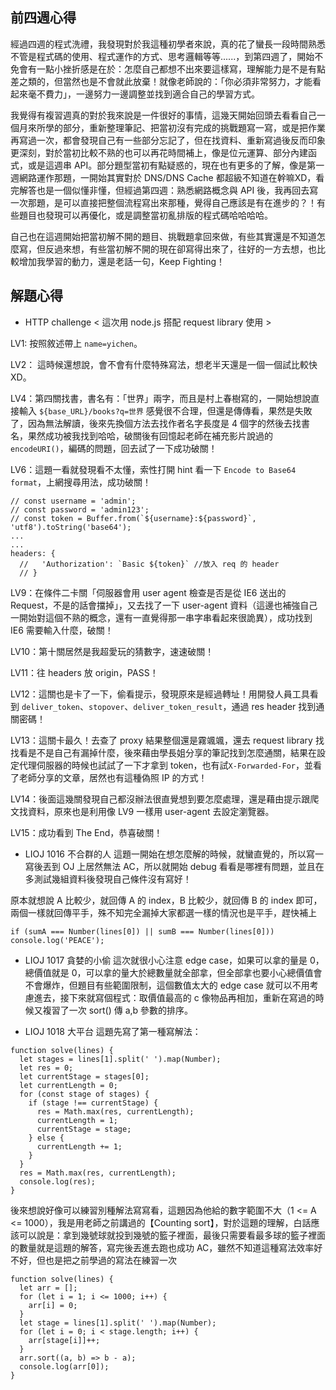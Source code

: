 ## 前四週心得

經過四週的程式洗禮，我發現對於我這種初學者來說，真的花了蠻長一段時間熟悉不管是程式碼的使用、程式運作的方式、思考邏輯等等......，到第四週了，開始不免會有一點小挫折感是在於：怎麼自己都想不出來要這樣寫，理解能力是不是有點差之類的，但當然也是不會就此放棄！就像老師說的：「你必須非常努力，才能看起來毫不費力」，一邊努力一邊調整並找到適合自己的學習方式。

我覺得有複習週真的對於我來說是一件很好的事情，這幾天開始回頭去看看自己一個月來所學的部分，重新整理筆記、把當初沒有完成的挑戰題寫一寫，或是把作業再寫過一次，都會發現自己有一些部分忘記了，但在找資料、重新寫過後反而印象更深刻，對於當初比較不熟的也可以再花時間補上，像是位元運算、部分內建函式，或是這週串 API。部分題型當初有點疑惑的，現在也有更多的了解，像是第一週網路運作那題，一開始其實對於 DNS/DNS Cache 都超級不知道在幹嘛XD，看完解答也是一個似懂非懂，但經過第四週：熟悉網路概念與 API 後，我再回去寫一次那題，是可以直接把整個流程寫出來那種，覺得自己應該是有在進步的？！有些題目也發現可以再優化，或是調整當初亂排版的程式碼哈哈哈哈。

自己也在這週開始把當初解不開的題目、挑戰題拿回來做，有些其實還是不知道怎麼寫，但反過來想，有些當初解不開的現在卻寫得出來了，往好的一方去想，也比較增加我學習的動力，還是老話一句，Keep Fighting！


## 解題心得

* HTTP challenge
< 這次用 node.js 搭配 request library 使用 >

LV1: 按照敘述帶上 `name=yichen`。

LV2： 這時候還想說，會不會有什麼特殊寫法，想老半天還是一個一個試比較快 XD。

LV4：第四關找書，書名有：「世界」兩字，而且是村上春樹寫的，一開始想說直接輸入 `${base_URL}/books?q=世界` 感覺很不合理，但還是傳傳看，果然是失敗了，因為無法解讀，後來先換個方法去找作者名字長度是 4 個字的然後去找書名，果然成功被我找到哈哈，破關後有回憶起老師在補充影片說過的 `encodeURI()`，編碼的問題，回去試了一下成功破關！

LV6：這題一看就發現看不太懂，索性打開 hint 看一下 `Encode to Base64 format`，上網搜尋用法，成功破關！
```
// const username = 'admin';
// const password = 'admin123';
// const token = Buffer.from(`${username}:${password}`, 'utf8').toString('base64');
...
...
headers: {
  //   'Authorization': `Basic ${token}` //放入 req 的 header
  // }
```

LV9：在條件二卡關「伺服器會用 user agent 檢查是否是從 IE6 送出的 Request，不是的話會擋掉」，又去找了一下 user-agent 資料（這邊也補強自己一開始對這個不熟的概念，還有一直覺得那一串字串看起來很詭異），成功找到 IE6 需要輸入什麼，破關！

LV10：第十關居然是我超愛玩的猜數字，速速破關！

LV11：往 headers 放 origin，PASS！

LV12：這關也是卡了一下，偷看提示，發現原來是經過轉址！用開發人員工具看到 `deliver_token`、`stopover`、`deliver_token_result`，通過 res header 找到通關密碼！

LV13：這關卡最久！去查了 proxy 結果整個還是霧颯颯，還去 request library 找找看是不是自己有漏掉什麼，後來藉由學長姐分享的筆記找到怎麼通關，結果在設定代理伺服器的時候也試試了一下才拿到 token，也有試`X-Forwarded-For`，並看了老師分享的文章，居然也有這種偽照 IP 的方式！

LV14：後面這幾關發現自己都沒辦法很直覺想到要怎麼處理，還是藉由提示跟爬文找資料，原來也是利用像 LV9 一樣用 user-agent 去設定瀏覽器。

LV15：成功看到 The End，恭喜破關！


* LIOJ 1016 不合群的人
這題一開始在想怎麼解的時候，就蠻直覺的，所以寫一寫後丟到 OJ 上居然無法 AC，所以就開始 debug 看看是哪裡有問題，並且在多測試幾組資料後發現自己條件沒有寫好！

原本就想說 A 比較少，就回傳 A 的 index，B 比較少，就回傳 B 的 index 即可，兩個一樣就回傳平手，殊不知完全漏掉大家都選一樣的情況也是平手，趕快補上 
```
if (sumA === Number(lines[0]) || sumB === Number(lines[0])) console.log('PEACE');
```

* LIOJ 1017 貪婪的小偷
這次就很小心注意 edge case，如果可以拿的量是 0，總價值就是 0，可以拿的量大於總數量就全部拿，但全部拿也要小心總價值會不會爆炸，但題目有些範圍限制，這個數值太大的 edge case 就可以不用考慮進去，接下來就寫個程式：取價值最高的 c 像物品再相加，重新在寫過的時候又複習了一次 sort() 傳 a,b 參數的排序。


* LIOJ 1018 大平台
這題先寫了第一種寫解法：
```
function solve(lines) {
  let stages = lines[1].split(' ').map(Number);
  let res = 0;
  let currentStage = stages[0];
  let currentLength = 0;
  for (const stage of stages) {
    if (stage !== currentStage) {
      res = Math.max(res, currentLength);
      currentLength = 1;
      currentStage = stage;
    } else {
      currentLength += 1;
    }
  }
  res = Math.max(res, currentLength);
  console.log(res);
}
```
後來想說好像可以練習別種解法寫寫看，這題因為他給的數字範圍不大（1 <= A <= 1000），我是用老師之前講過的【Counting sort】，對於這題的理解，白話應該可以說是：拿到幾號球就投到幾號的籃子裡面，最後只需要看最多球的籃子裡面的數量就是這題的解答，寫完後丟進去跑也成功 AC，雖然不知道這種寫法效率好不好，但也是把之前學過的寫法在練習一次
```
function solve(lines) {
  let arr = [];
  for (let i = 1; i <= 1000; i++) {
    arr[i] = 0;
  }
  let stage = lines[1].split(' ').map(Number);
  for (let i = 0; i < stage.length; i++) {
    arr[stage[i]]++;
  }
  arr.sort((a, b) => b - a);
  console.log(arr[0]);
}
```
